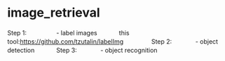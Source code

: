 # image_retrieval

Step 1:   　　　
  　- label images   　　　
  this tool:https://github.com/tzutalin/labelImg   　　　　
Step 2:   　
  　　- object detection   　　　
Step 3:    　　　
  - object recognition   　　　
